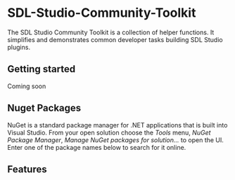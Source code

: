 SDL-Studio-Community-Toolkit
===========

The SDL Studio Community Toolkit is a collection of helper functions. It simplifies and demonstrates common developer tasks building SDL Studio plugins.

## Getting started
Coming soon

## Nuget Packages

NuGet is a standard package manager for .NET applications that is built into Visual Studio. From your open solution choose the *Tools* menu, *NuGet Package Manager*, *Manage NuGet packages for solution...* to open the UI.  Enter one of the package names below to search for it online.

## Features
